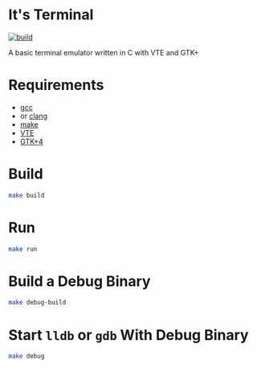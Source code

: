 # It's Terminal
[![build](https://github.com/claudemuller/its-terminal/actions/workflows/c.yml/badge.svg)](https://github.com/claudemuller/its-terminal/actions/workflows/c.yml)

A basic terminal emulator written in C with VTE and GTK+

# Requirements

- [gcc](https://gcc.gnu.org/)
- or [clang](https://clang.llvm.org/)
- [make](https://www.gnu.org/software/make/)
- [VTE](https://wiki.gnome.org/Apps/Terminal/VTE)
- [GTK+4](https://www.gtk.org/)

# Build

```bash
make build
```

# Run

```bash
make run
```

# Build a Debug Binary

```bash
make debug-build
```

# Start `lldb` or `gdb` With Debug Binary

```bash
make debug
```

